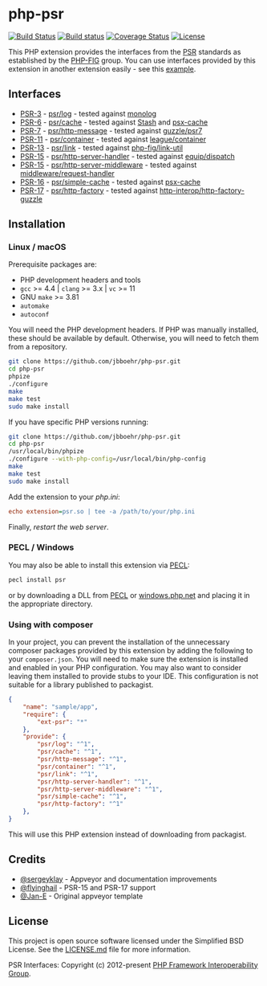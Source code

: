 
# php-psr

[![Build Status][:badge-travis:]][:build-travis:]
[![Build status][:badge-appveyor:]][:build-appveyor:]
[![Coverage Status][:badge-coveralls:]][:build-coveralls:]
[![License][:badge-license:]][:ext-license:]

This PHP extension provides the interfaces from the [PSR][:psr-fig:] standards as established by the [PHP-FIG][:php-fig:] group.
You can use interfaces provided by this extension in another extension easily - see this [example][:example:].

## Interfaces

- [PSR-3][:psr-3:] - [psr/log][:psr-log:] - tested against [monolog][:monolog:]
- [PSR-6][:psr-6:] - [psr/cache][:psr-cache:] - tested against [Stash][:stash:] and [psx-cache][:psx-cache:]
- [PSR-7][:psr-7:] - [psr/http-message][:psr-http-message:] - tested against [guzzle/psr7][:guzzle:]
- [PSR-11][:psr-11:] - [psr/container][:psr-container:] - tested against [league/container][:league-container:]
- [PSR-13][:psr-13:] - [psr/link][:psr-link:] - tested against [php-fig/link-util][:link-util:]
- [PSR-15][:psr-15:] - [psr/http-server-handler][:psr-http-server-handler:] - tested against [equip/dispatch][:dispatch:]
- [PSR-15][:psr-15:] - [psr/http-server-middleware][:psr-http-server-middleware:] - tested against [middleware/request-handler][:request-handler:]
- [PSR-16][:psr-16:] - [psr/simple-cache][:psr-simple-cache:] - tested against [psx-cache][:psx-cache:]
- [PSR-17][:psr-17:] - [psr/http-factory][:psr-http-factory:] - tested against [http-interop/http-factory-guzzle][:http-factory-guzzle:]

## Installation

### Linux / macOS

Prerequisite packages are:

- PHP development headers and tools
- `gcc` >= 4.4 | `clang` >= 3.x | `vc` >= 11
- GNU `make` >= 3.81
- `automake`
- `autoconf`

You will need the PHP development headers. If PHP was manually installed, these should be available by default. Otherwise, you will need to fetch them from a repository.

```bash
git clone https://github.com/jbboehr/php-psr.git
cd php-psr
phpize
./configure
make
make test
sudo make install
```

If you have specific PHP versions running:

```bash
git clone https://github.com/jbboehr/php-psr.git
cd php-psr
/usr/local/bin/phpize
./configure --with-php-config=/usr/local/bin/php-config
make
make test
sudo make install
```

Add the extension to your *php.ini*:

```ini
echo extension=psr.so | tee -a /path/to/your/php.ini
```

Finally, _restart the web server_.

### PECL / Windows

You may also be able to install this extension via [PECL][:pecl-psr:]:

```bash
pecl install psr
```

or by downloading a DLL from [PECL][:pecl-psr:] or [windows.php.net][:windows-psr:] and placing it in the appropriate directory.

### Using with composer

In your project, you can prevent the installation of the unnecessary composer packages provided by this extension by adding the following to your `composer.json`. You will need to make sure the extension is installed and enabled in your PHP configuration. You may also want to consider leaving them installed to provide stubs to your IDE. This configuration is not suitable for a library published to packagist.

```json
{
    "name": "sample/app",
    "require": {
        "ext-psr": "*"
    },
    "provide": {
        "psr/log": "^1",
        "psr/cache": "^1",
        "psr/http-message": "^1",
        "psr/container": "^1",
        "psr/link": "^1",
        "psr/http-server-handler": "^1",
        "psr/http-server-middleware": "^1",
        "psr/simple-cache": "^1",
        "psr/http-factory": "^1"
    },
}
```

This will use this PHP extension instead of downloading from packagist.

## Credits

* [@sergeyklay][:github-sergeyklay:] - Appveyor and documentation improvements
* [@flyinghail][:github-flyinghail:] - PSR-15 and PSR-17 support
* [@Jan-E][:github-jan-e:] - Original appveyor template

## License

This project is open source software licensed under the Simplified BSD License.
See the [LICENSE.md][:ext-license:] file for more information.

PSR Interfaces: Copyright (c) 2012-present [PHP Framework Interoperability Group][:php-fig:].

[:psr-fig:]: https://www.php-fig.org/psr
[:php-fig:]: https://www.php-fig.org
[:pecl-psr:]: https://pecl.php.net/package/psr
[:badge-travis:]: https://travis-ci.org/jbboehr/php-psr.svg?branch=master
[:badge-appveyor:]: https://ci.appveyor.com/api/projects/status/x1ymkqggy1mkl0ux/branch/master?svg=true
[:badge-coveralls:]: https://coveralls.io/repos/jbboehr/php-psr/badge.svg?branch=master&service=github
[:badge-license:]: https://img.shields.io/badge/license-BSD-brightgreen.svg
[:build-travis:]: https://travis-ci.org/jbboehr/php-psr
[:build-appveyor:]: https://ci.appveyor.com/project/jbboehr/php-psr/branch/master
[:build-coveralls:]: https://coveralls.io/github/jbboehr/php-psr?branch=master
[:ext-license:]: https://github.com/jbboehr/php-psr/blob/master/LICENSE.md
[:example:]: https://github.com/jbboehr/php-handlebars/blob/v0.7.1/impl.c#L213-L215
[:psr-3:]: http://www.php-fig.org/psr/psr-3
[:psr-log:]: https://github.com/php-fig/log
[:monolog:]: https://github.com/Seldaek/monolog
[:psr-6:]: https://www.php-fig.org/psr/psr-6
[:psr-cache:]: https://github.com/php-fig/cache
[:stash:]: https://github.com/tedious/Stash
[:psx-cache:]: https://github.com/apioo/psx-cache
[:psr-7:]: https://www.php-fig.org/psr/psr-7
[:psr-http-message:]: https://github.com/php-fig/http-message
[:guzzle:]: https://github.com/guzzle/psr7
[:psr-11:]: https://www.php-fig.org/psr/psr-11
[:psr-container:]: https://github.com/php-fig/container
[:league-container:]: https://github.com/thephpleague/container
[:psr-13:]: https://www.php-fig.org/psr/psr-13
[:psr-link:]: https://github.com/php-fig/link
[:link-util:]: https://github.com/php-fig/link-util
[:psr-16:]: https://www.php-fig.org/psr/psr-16
[:psr-simple-cache:]: https://github.com/php-fig/simple-cache
[:windows-psr:]: http://windows.php.net/downloads/pecl/releases/psr/
[:github-sergeyklay:]: https://github.com/sergeyklay
[:github-jan-e:]: https://github.com/Jan-E
[:github-flyinghail:]: https://github.com/flyinghail
[:psr-15:]: http://www.php-fig.org/psr/psr-15
[:psr-http-server-handler:]: https://github.com/php-fig/http-server-handler
[:psr-http-server-middleware:]: https://github.com/php-fig/http-server-middleware
[:dispatch:]: https://github.com/equip/dispatch
[:request-handler:]: https://github.com/middlewares/request-handler
[:psr-17:]: https://www.php-fig.org/psr/psr-17
[:psr-http-factory:]: https://github.com/php-fig/http-factory
[:http-factory-guzzle:]: https://github.com/http-interop/http-factory-guzzle
